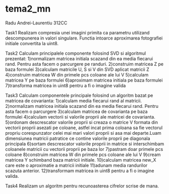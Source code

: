 # tema2_mn
Radu Andrei-Laurentiu 312CC

Task1
	Realizam compresia unei imagini primita ca parametru utilizand descompunerea in valori singulare. Functia intoarce aproximarea fotografiei initiale convertita la uint8.

Task2
	Calculam principalele componente folosind SVD si algoritmul prezentat:
	1)normalizam matricea initiala scazand din ea media fiecarui rand. Pentru asta facem o parcurgere pe randuri.
  	2)construim matricea Z pe baza formulei
	3)calculam matricile U, S si V din SVD aplicat matricii Z
	4)construim matricea W din primele pcs coloane ale lui V
	5)calculam matricea Y pe baza formulei
	6)aproximam matricea initiala pe baza formulei
	7)transforma matricea in uint8 pentru a fi o imagine valida

Task3
	Calculam componentele principale folosind un algoritm bazat pe matricea de covarianta:
	1)calculam media fiecarui rand al matricii.
  	2)normalizam matricea initiala scazand din ea media fiecarui rand. Pentru asta facem o parcurgere
	3)calculam matricea de covarianta pe baza formulei
	4)calculam vectorii si valorile proprii ale matricei de covarianta.
	5)ordonam descrescator valorile proprii si creaza o matrice V formata din vectorii proprii asezati pe coloane, astfel incat prima coloana sa fie vectorul propriu corespunzator celei mai mari valori proprii si asa mai departe.Luam dimensiunea matricii patratice ce contine valorile proprii pe diagonala principala
	6)sortam descrescator valorile proprii in matrice si interschimbam coloanele matricii cu vectorii proprii pe baza lor
	7)pastram doar primele pcs coloane
	8)construim matricea W din primele pcs coloane ale lui V
	9)cream matricea Y schimband baza matricii initiale.
	10)calculam matricea new_X care este o aproximatie a matricii initiale
	11)adunam media randurilor scazuta anterior.
	12)transformam matricea in uint8 pentru a fi o imagine valida.
	
Task4
	Realizam un algoritm pentru recunoasterea cifrelor scrise de mana.
	
	
	

